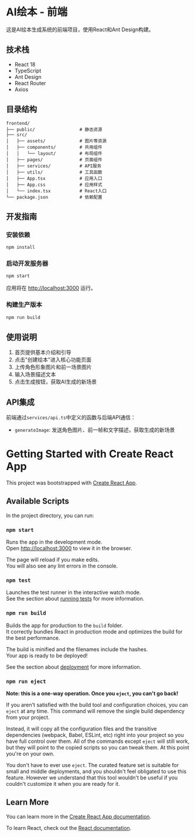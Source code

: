 # AI绘本 - 前端

这是AI绘本生成系统的前端项目，使用React和Ant Design构建。

## 技术栈

- React 18
- TypeScript
- Ant Design
- React Router
- Axios

## 目录结构

```
frontend/
├── public/                 # 静态资源
├── src/
│   ├── assets/             # 图片等资源
│   ├── components/         # 共用组件
│   │   └── layout/         # 布局组件
│   ├── pages/              # 页面组件
│   ├── services/           # API服务
│   ├── utils/              # 工具函数
│   ├── App.tsx             # 应用入口
│   ├── App.css             # 应用样式
│   └── index.tsx           # React入口
└── package.json            # 依赖配置
```

## 开发指南

### 安装依赖

```bash
npm install
```

### 启动开发服务器

```bash
npm start
```

应用将在 [http://localhost:3000](http://localhost:3000) 运行。

### 构建生产版本

```bash
npm run build
```

## 使用说明

1. 首页提供基本介绍和引导
2. 点击"创建绘本"进入核心功能页面
3. 上传角色形象图片和前一场景图片
4. 输入场景描述文本
5. 点击生成按钮，获取AI生成的新场景

## API集成

前端通过`services/api.ts`中定义的函数与后端API通信：

- `generateImage`: 发送角色图片、前一帧和文字描述，获取生成的新场景

# Getting Started with Create React App

This project was bootstrapped with [Create React App](https://github.com/facebook/create-react-app).

## Available Scripts

In the project directory, you can run:

### `npm start`

Runs the app in the development mode.\
Open [http://localhost:3000](http://localhost:3000) to view it in the browser.

The page will reload if you make edits.\
You will also see any lint errors in the console.

### `npm test`

Launches the test runner in the interactive watch mode.\
See the section about [running tests](https://facebook.github.io/create-react-app/docs/running-tests) for more information.

### `npm run build`

Builds the app for production to the `build` folder.\
It correctly bundles React in production mode and optimizes the build for the best performance.

The build is minified and the filenames include the hashes.\
Your app is ready to be deployed!

See the section about [deployment](https://facebook.github.io/create-react-app/docs/deployment) for more information.

### `npm run eject`

**Note: this is a one-way operation. Once you `eject`, you can't go back!**

If you aren't satisfied with the build tool and configuration choices, you can `eject` at any time. This command will remove the single build dependency from your project.

Instead, it will copy all the configuration files and the transitive dependencies (webpack, Babel, ESLint, etc) right into your project so you have full control over them. All of the commands except `eject` will still work, but they will point to the copied scripts so you can tweak them. At this point you're on your own.

You don't have to ever use `eject`. The curated feature set is suitable for small and middle deployments, and you shouldn't feel obligated to use this feature. However we understand that this tool wouldn't be useful if you couldn't customize it when you are ready for it.

## Learn More

You can learn more in the [Create React App documentation](https://facebook.github.io/create-react-app/docs/getting-started).

To learn React, check out the [React documentation](https://reactjs.org/).
